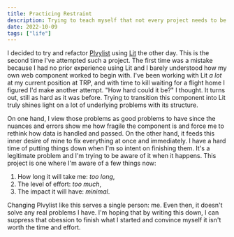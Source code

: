 ```yaml
---
title: Practicing Restraint
description: Trying to teach myself that not every project needs to be completed.
date: 2022-10-09
tags: ["life"]
---
```


<!-- @format -->

I decided to try and refactor [Plvylist](https://github.com/troyvassalotti/plvylist) using [Lit](https://lit.dev) the other day. This is the second time I've attempted such a project. The first time was a mistake because I had no prior experience using Lit and I barely understood how my own web component worked to begin with. I've been working with Lit _a lot_ at my current position at TRP, and with time to kill waiting for a flight home I figured I'd make another attempt. "How hard could it be?" I thought. It turns out, still as hard as it was before. Trying to transition this component into Lit truly shines light on a lot of underlying problems with its structure.

On one hand, I view those problems as good problems to have since the nuances and errors show me how fragile the component is and force me to rethink how data is handled and passed. On the other hand, it feeds this inner desire of mine to fix everything at once and immediately. I have a hard time of putting things down when I'm so intent on finishing them. It's a legitimate problem and I'm trying to be aware of it when it happens. This project is one where I'm aware of a few things now:

1. How long it will take me: _too long_,
2. The level of effort: _too much_,
3. The impact it will have: _minimal_.

Changing Plvylist like this serves a single person: me. Even then, it doesn't solve any real problems I have. I'm hoping that by writing this down, I can suppress that obession to finish what I started and convince myself it isn't worth the time and effort.
